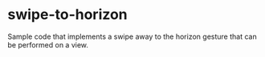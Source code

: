 # swipe-to-horizon
Sample code that implements a swipe away to the horizon gesture that can be performed on a view.
